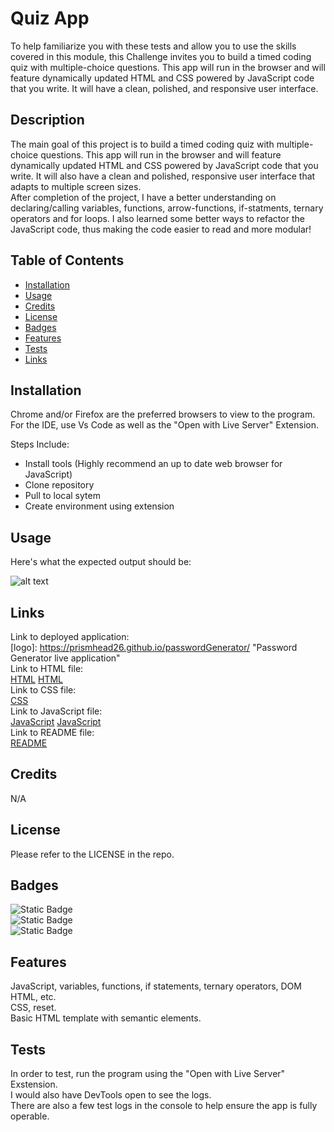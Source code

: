 # Quiz App
To help familiarize you with these tests and allow you to use the skills covered in this module, this Challenge invites you to build a timed coding quiz with multiple-choice questions. This app will run in the browser and will feature dynamically updated HTML and CSS powered by JavaScript code that you write. It will have a clean, polished, and responsive user interface. 
## Description

The main goal of this project is to build a timed coding quiz with multiple-choice questions. This app will run in the browser and will feature dynamically updated HTML and CSS powered by JavaScript code that you write. It will also have a clean and polished, responsive user interface that adapts to multiple screen sizes.
<br>
After completion of the project, I have a better understanding on declaring/calling variables, functions, arrow-functions, if-statments, ternary operators and for loops. I also learned some better ways to refactor the JavaScript code, thus making the code easier to read and more modular!

## Table of Contents

- [Installation](#installation)
- [Usage](#usage)
- [Credits](#credits)
- [License](#license)
- [Badges](#badges)
- [Features](#features)
- [Tests](#tests)
- [Links](#links)

## Installation

Chrome and/or Firefox are the preferred browsers to view to the program.
<br>
For the IDE, use Vs Code as well as the "Open with Live Server" Extension.

Steps Include:

- Install tools (Highly recommend an up to date web browser for JavaScript)
- Clone repository
- Pull to local sytem
- Create environment using extension

## Usage

Here's what the expected output should be:

![alt text](assets/Images/passwordGeneratorscrnsht.png)

## Links

Link to deployed application:
<br>
[logo]: https://prismhead26.github.io/passwordGenerator/ "Password Generator live application"
<br>
Link to HTML file:
<br>
[HTML](/home.html)
[HTML](/leaderboard.html)
<br>
Link to CSS file:
<br>
[CSS](/assets/CSS/reset.css)
<br>
Link to JavaScript file:
<br>
[JavaScript](/home.js)
[JavaScript](/leaderboard.js)
<br>
Link to README file:
<br>
[README](/README.md)

## Credits

N/A

## License

Please refer to the LICENSE in the repo.

## Badges

![Static Badge](https://img.shields.io/badge/JavaScript-%2043.4%25-yellow)
<br>
![Static Badge](https://img.shields.io/badge/CSS-%2038.7%25-purple)
<br>
![Static Badge](https://img.shields.io/badge/HTML-%2017.9%25-red)

## Features

JavaScript, variables, functions, if statements, ternary operators, DOM HTML, etc.
<br>
CSS, reset.
<br>
Basic HTML template with semantic elements.

## Tests

In order to test, run the program using the "Open with Live Server" Exstension.
<br>
I would also have DevTools open to see the logs.
<br>
There are also a few test logs in the console to help ensure the app is fully operable.
